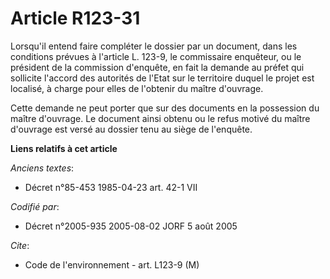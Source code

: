 # Article R123-31

Lorsqu'il entend faire compléter le dossier par un document, dans les conditions prévues à l'article L. 123-9, le commissaire
enquêteur, ou le président de la commission d'enquête, en fait la demande au préfet qui sollicite l'accord des autorités de
l'Etat sur le territoire duquel le projet est localisé, à charge pour elles de l'obtenir du maître d'ouvrage.

Cette demande ne peut porter que sur des documents en la possession du maître d'ouvrage. Le document ainsi obtenu ou le refus
motivé du maître d'ouvrage est versé au dossier tenu au siège de l'enquête.

**Liens relatifs à cet article**

_Anciens textes_:

  - Décret n°85-453 1985-04-23 art. 42-1 VII

_Codifié par_:

  - Décret n°2005-935 2005-08-02 JORF 5 août 2005

_Cite_:

  - Code de l'environnement - art. L123-9 (M)
